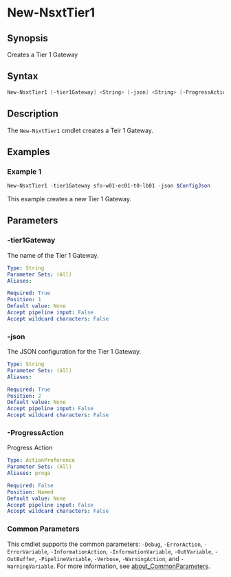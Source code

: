 # New-NsxtTier1

## Synopsis

Creates a Tier 1 Gateway

## Syntax

```powershell
New-NsxtTier1 [-tier1Gateway] <String> [-json] <String> [-ProgressAction <ActionPreference>] [<CommonParameters>]
```

## Description

The `New-NsxtTier1` cmdlet creates a Teir 1 Gateway.

## Examples

### Example 1

```powershell
New-NsxtTier1 -tier1Gateway sfo-w01-ec01-t0-lb01 -json $ConfigJson

```

This example creates a new Tier 1 Gateway.

## Parameters

### -tier1Gateway

The name of the Tier 1 Gateway.

```yaml
Type: String
Parameter Sets: (All)
Aliases:

Required: True
Position: 1
Default value: None
Accept pipeline input: False
Accept wildcard characters: False
```

### -json

The JSON configuration for the Tier 1 Gateway.

```yaml
Type: String
Parameter Sets: (All)
Aliases:

Required: True
Position: 2
Default value: None
Accept pipeline input: False
Accept wildcard characters: False
```

### -ProgressAction

Progress Action

```yaml
Type: ActionPreference
Parameter Sets: (All)
Aliases: proga

Required: False
Position: Named
Default value: None
Accept pipeline input: False
Accept wildcard characters: False
```

### Common Parameters

This cmdlet supports the common parameters: `-Debug`, `-ErrorAction`, `-ErrorVariable`, `-InformationAction`, `-InformationVariable`, `-OutVariable`, `-OutBuffer`, `-PipelineVariable`, `-Verbose`, `-WarningAction`, and `-WarningVariable`. For more information, see [about_CommonParameters](http://go.microsoft.com/fwlink/?LinkID=113216).
